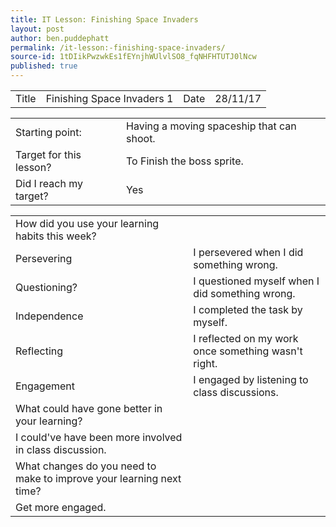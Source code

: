 ```yaml
---
title: IT Lesson: Finishing Space Invaders
layout: post
author: ben.puddephatt
permalink: /it-lesson:-finishing-space-invaders/
source-id: 1tDIikPwzwkEs1fEYnjhWUlvlSO8_fqNHFHTUTJ0lNcw
published: true
---
```

<table>
  <tr>
    <td>Title</td>
    <td>Finishing Space Invaders 1</td>
    <td>Date</td>
    <td>28/11/17</td>
  </tr>
</table>


<table>
  <tr>
    <td>Starting point:</td>
    <td>Having a moving spaceship that can shoot.</td>
  </tr>
  <tr>
    <td>Target for this lesson?</td>
    <td>To Finish the boss sprite.</td>
  </tr>
  <tr>
    <td>Did I reach my target? </td>
    <td>Yes</td>
  </tr>
</table>


<table>
  <tr>
    <td>How did you use your learning habits this week?</td>
    <td></td>
  </tr>
  <tr>
    <td>Persevering</td>
    <td>I persevered when I did something wrong.</td>
  </tr>
  <tr>
    <td>Questioning?</td>
    <td>I questioned myself when I did something wrong.</td>
  </tr>
  <tr>
    <td>Independence</td>
    <td>I completed the task by myself.</td>
  </tr>
  <tr>
    <td>Reflecting</td>
    <td>I reflected on my work once something wasn't right.</td>
  </tr>
  <tr>
    <td>Engagement</td>
    <td>I engaged by listening to class discussions.</td>
  </tr>
  <tr>
    <td>What could have gone better in your learning?</td>
    <td></td>
  </tr>
  <tr>
    <td>I could've have been more involved in class discussion. </td>
    <td></td>
  </tr>
  <tr>
    <td>What changes do you need to make to improve your learning next time?</td>
    <td></td>
  </tr>
  <tr>
    <td>Get more engaged.</td>
    <td></td>
  </tr>
</table>



